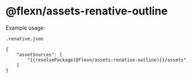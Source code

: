 # @flexn/assets-renative-outline


Example usage:

`.renative.json`

```
{
    "assetSources": [
        "{{resolvePackage(@flexn/assets-renative-outline)}}/assets"
    ]
}
```

